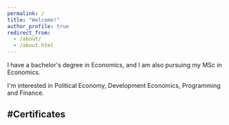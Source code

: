 ```yaml
---
permalink: /
title: "Welcome!"
author_profile: true
redirect_from: 
  - /about/
  - /about.html
---
```


I have a bachelor's degree in Economics, and I am also pursuing my MSc in Economics.

I'm interested in Political Economy, Development Economics, Programming and Finance. 


#Certificates
---
